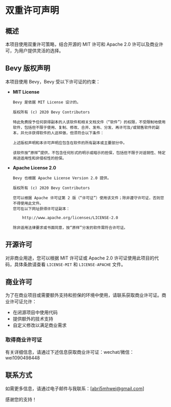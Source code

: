 # 双重许可声明

## 概述

本项目使用双重许可策略，结合开源的 MIT 许可和 Apache 2.0 许可以及商业许可，为用户提供灵活的选择。

## Bevy 版权声明

本项目使用 Bevy，Bevy 受以下许可证的约束：

- **MIT License**

  ```
  Bevy 是依据 MIT License 设计的。

  版权所有 (c) 2020 Bevy Contributors

  特此免费授予任何获得副本的人该软件和相关文档文件（“软件”）的权限，不受限制地使用软件，包括但不限于使用、复制、修改、合并、发布、分发、再许可及/或销售软件的副本，并允许获得软件的人这样做，但须符合以下条件：

  上述版权声明和本许可声明应包含在软件的所有副本或主要部分中。

  该软件按“原样”提供，不包含任何形式的明示或暗示的担保，包括但不限于对适销性、特定用途适用性和非侵权性的担保。
  ```

- **Apache License 2.0**

  ```
  Bevy 也根据 Apache License Version 2.0 提供。

  版权所有 (c) 2020 Bevy Contributors

  您可以根据 Apache 许可证第 2 版（“许可证”）使用该文件；除非遵守许可证，否则您不得使用此文件。
  您可在以下网址获得许可证副本：

      http://www.apache.org/licenses/LICENSE-2.0

  除非适用法律要求或书面同意，按“原样”分发的软件需符合许可证。
  ```

## 开源许可

对非商业用途，您可以根据 MIT 许可证或 Apache 2.0 许可证使用此项目的代码，具体条款请查看 `LICENSE-MIT` 和 `LICENSE-APACHE` 文件。

## 商业许可

为了在商业项目或需要额外支持和担保的环境中使用，请联系获取商业许可证。商业许可证允许：

- 在闭源项目中使用代码
- 提供额外的技术支持
- 自定义修改以满足商业需求

### 取得商业许可证

有关详细信息，请通过下述信息获取商业许可证：wechat/微信：wei1090498448
## 联系方式

如需更多信息，请通过电子邮件与我联系：[abri5mhwei@gmail.com]

感谢您的支持！